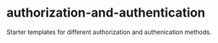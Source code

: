 # authorization-and-authentication

Starter templates for different authorization and authenication methods.